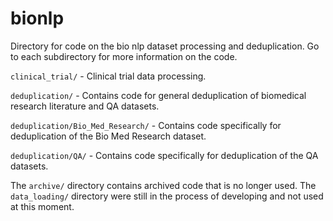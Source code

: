 # bionlp

Directory for code on the bio nlp dataset processing and deduplication. Go to each subdirectory for more information on the code.

`clinical_trial/` - Clinical trial data processing.

`deduplication/` - Contains code for general deduplication of biomedical research literature and QA datasets.

`deduplication/Bio_Med_Research/` - Contains code specifically for deduplication of the Bio Med Research dataset.

`deduplication/QA/` - Contains code specifically for deduplication of the QA datasets.

The `archive/` directory contains archived code that is no longer used. The `data_loading/` directory were still in the process of developing and not used at this moment.



